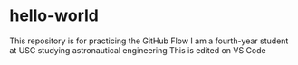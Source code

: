 # hello-world
This repository is for practicing the GitHub Flow
I am a fourth-year student at USC studying astronautical engineering
This is edited on VS Code